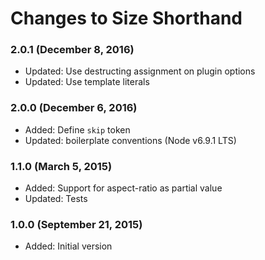 # Changes to Size Shorthand

### 2.0.1 (December 8, 2016)

- Updated: Use destructing assignment on plugin options
- Updated: Use template literals

### 2.0.0 (December 6, 2016)

- Added: Define `skip` token
- Updated: boilerplate conventions (Node v6.9.1 LTS)

### 1.1.0 (March 5, 2015)

- Added: Support for aspect-ratio as partial value
- Updated: Tests

### 1.0.0 (September 21, 2015)

- Added: Initial version

